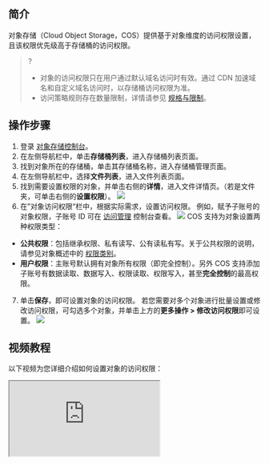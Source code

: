 ## 简介
对象存储（Cloud Object Storage，COS）提供基于对象维度的访问权限设置，且该权限优先级高于存储桶的访问权限。

>?
> - 对象的访问权限只在用户通过默认域名访问时有效。通过 CDN 加速域名和自定义域名访问时，以存储桶访问权限为准。
> - 访问策略规则存在数量限制，详情请参见 [规格与限制](https://cloud.tencent.com/document/product/436/14518)。
>

## 操作步骤

1. 登录 [对象存储控制台](https://console.cloud.tencent.com/cos5)。
2. 在左侧导航栏中，单击**存储桶列表**，进入存储桶列表页面。
3. 找到对象所在的存储桶，单击其存储桶名称，进入存储桶管理页面。
4. 在左侧导航栏中，选择**文件列表**，进入文件列表页面。
5. 找到需要设置权限的对象，并单击右侧的**详情**，进入文件详情页。（若是文件夹，可单击右侧的**设置权限**）。
![](https://main.qcloudimg.com/raw/d4aed9e098a3106ef7c6d033fa944f14.png)
6. 在”对象访问权限“栏中，根据实际需求，设置访问权限。
例如，赋予子账号的对象权限，子账号 ID 可在 [访问管理](https://console.cloud.tencent.com/cam) 控制台查看。
![](https://main.qcloudimg.com/raw/ebe072f714696a0982a9caa5704d89e2.png)
COS 支持为对象设置两种权限类型：
 - **公共权限**：包括继承权限、私有读写、公有读私有写。关于公共权限的说明，请参见对象概述中的 [权限类别](https://cloud.tencent.com/document/product/436/13324#.E8.AE.BF.E9.97.AE.E6.9D.83.E9.99.90.E7.B1.BB.E5.9E.8B)。
 - **用户权限**：主账号默认拥有对象所有权限（即完全控制）。另外 COS 支持添加子账号有数据读取、数据写入、权限读取、权限写入，甚至**完全控制**的最高权限。
7. 单击**保存**，即可设置对象的访问权限。
若您需要对多个对象进行批量设置或修改访问权限，可勾选多个对象，并单击上方的**更多操作 > 修改访问权限**即可设置。
![](https://main.qcloudimg.com/raw/4551a15d1fc92166f796c6d62cbac7d2.png)

## 视频教程
以下视频为您详细介绍如何设置对象的访问权限：
<div class="doc-video-mod"><iframe src="https://cloud.tencent.com/edu/learning/quick-play/1824-20796?source=gw.doc.media&withPoster=1&notip=1"></iframe></div>


